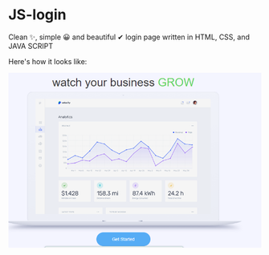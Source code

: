 # JS-login
Clean ✨, simple 😀 and beautiful ✔ login page written in HTML, CSS, and JAVA SCRIPT

Here's how it looks like:

![](images/home.PNG)
